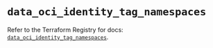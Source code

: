 # `data_oci_identity_tag_namespaces`

Refer to the Terraform Registry for docs: [`data_oci_identity_tag_namespaces`](https://registry.terraform.io/providers/oracle/oci/6.18.0/docs/data-sources/identity_tag_namespaces).
